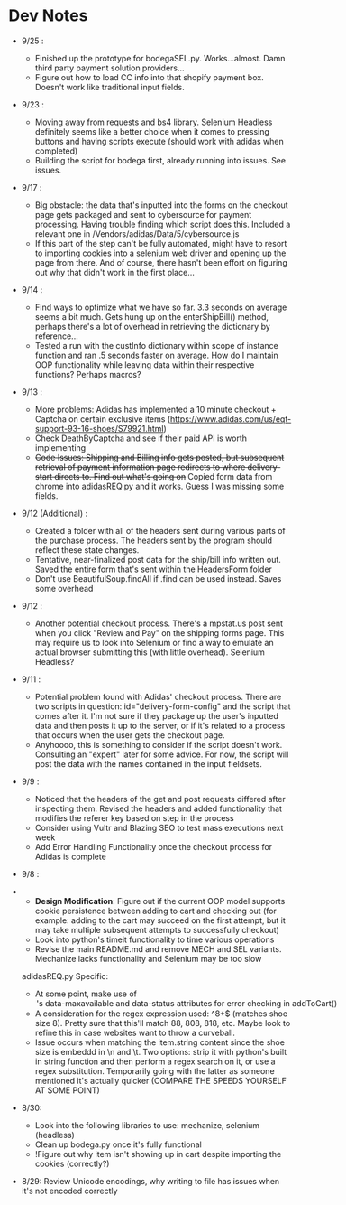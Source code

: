 # Dev Notes
- 9/25 :
	- Finished up the prototype for bodegaSEL.py. Works...almost. Damn third party payment solution providers...
	- Figure out how to load CC info into that shopify payment box. Doesn't work like traditional input fields. 
- 9/23 :
	- Moving away from requests and bs4 library. Selenium Headless definitely seems like a better choice when it comes to pressing buttons and having scripts execute (should work with adidas when completed)
	- Building the script for bodega first, already running into issues. See issues.
- 9/17 :
	- Big obstacle: the data that's inputted into the forms on the checkout page gets packaged and sent to cybersource for payment processing. Having trouble finding which script does this. Included a relevant one in /Vendors/adidas/Data/5/cybersource.js 
	- If this part of the step can't be fully automated, might have to resort to importing cookies into a selenium web driver and opening up the page from there. And of course, there hasn't been effort on figuring out why that didn't work in the first place...
- 9/14 :
	- Find ways to optimize what we have so far. 3.3 seconds on average seems a bit much. Gets hung up on the enterShipBill() method, perhaps there's a lot of overhead in retrieving the dictionary 
by reference...
	- Tested a run with the custInfo dictionary within scope of instance function and ran .5 seconds faster on average. How do I maintain OOP functionality while leaving data within their respective functions? Perhaps macros?
- 9/13 :
	- More problems: Adidas has implemented a 10 minute checkout + Captcha on certain exclusive items (https://www.adidas.com/us/eqt-support-93-16-shoes/S79921.html)
	- Check DeathByCaptcha and see if their paid API is worth implementing
	- ~~Code Issues: Shipping and Billing info gets posted, but subsequent retrieval of payment information page redirects to where delivery-start directs to. Find out what's going on~~ Copied form data from chrome into adidasREQ.py and it works. Guess I was missing some fields.
- 9/12 (Additional) :
	- Created a folder with all of the headers sent during various parts of the purchase process. The headers sent by the program should reflect these state changes.
	- Tentative, near-finalized post data for the ship/bill info written out. Saved the entire form that's sent within the HeadersForm folder
	- Don't use BeautifulSoup.findAll if .find can be used instead. Saves some overhead
- 9/12 :
	- Another potential checkout process. There's a mpstat.us post sent when you click "Review and Pay" on the shipping forms page. This may require us to look into Selenium or find a way to emulate an actual browser submitting this (with little overhead). Selenium Headless?
- 9/11 :
	- Potential problem found with Adidas' checkout process. There are two scripts in question: id="delivery-form-config" and the script that comes after it. I'm not sure if they package up the user's inputted data and then posts it up to the server, or if it's related to a process that occurs when the user gets the checkout page.
	- Anyhoooo, this is something to consider if the script doesn't work. Consulting an "expert" later for some advice. For now, the script will post the data with the names contained in the input fieldsets.
- 9/9 : 
	- Noticed that the headers of the get and post requests differed after inspecting them. Revised the headers and added functionality that modifies the referer key based on step in the process
	- Consider using Vultr and Blazing SEO to test mass executions next week
	- Add Error Handling Functionality once the checkout process for Adidas is complete
- 9/8 : 
- 	- **Design Modification**: Figure out if the current OOP model supports cookie persistence between adding to cart and checking out (for example: adding to the cart may succeed on the first attempt, but it may take multiple subsequent attempts to successfully checkout)
	- Look into python's timeit functionality to time various operations
	- Revise the main README.md and remove MECH and SEL variants. Mechanize lacks functionality and Selenium may be too slow
	
	adidasREQ.py Specific:
	- At some point, make use of <option>'s data-maxavailable and data-status attributes for error checking in addToCart()
	- A consideration for the regex expression used: ^8+$ (matches shoe size 8). Pretty sure that this'll match 88, 808, 818, etc. Maybe look to refine this in case websites want to throw a curveball.
	- Issue occurs when matching the item.string content since the shoe size is embeddd in \n and \t. Two options: strip it with python's built in string function and then perform a regex search on it, or use a regex substitution. Temporarily going with the latter as someone mentioned it's actually quicker (COMPARE THE SPEEDS YOURSELF AT SOME POINT)
- 8/30: 
	- Look into the following libraries to use: mechanize, selenium (headless)
	- Clean up bodega.py once it's fully functional
	- !Figure out why item isn't showing up in cart despite importing the cookies (correctly?)
- 8/29: Review Unicode encodings, why writing to file has issues when it's not encoded correctly

